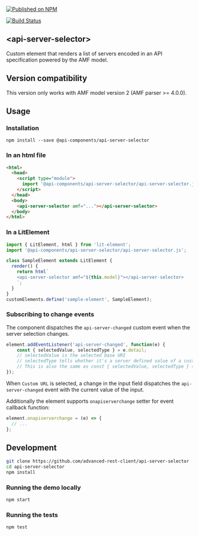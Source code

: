 [![Published on NPM](https://img.shields.io/npm/v/@api-components/api-server-selector.svg)](https://www.npmjs.com/package/@api-components/api-server-selector)

[![Build Status](https://travis-ci.com/advanced-rest-client/api-server-selector.svg?branch=stage)](https://travis-ci.com/advanced-rest-client/api-server-selector)


## &lt;api-server-selector&gt;

Custom element that renders a list of servers encoded in an API specification powered by the AMF model.

## Version compatibility

This version only works with AMF model version 2 (AMF parser >= 4.0.0).

## Usage

### Installation
```
npm install --save @api-components/api-server-selector
```

### In an html file

```html
<html>
  <head>
    <script type="module">
      import '@api-components/api-server-selector/api-server-selector.js';
    </script>
  </head>
  <body>
    <api-server-selector amf="..."></api-server-selector>
  </body>
</html>
```

### In a LitElement

```js
import { LitElement, html } from 'lit-element';
import '@api-components/api-server-selector/api-server-selector.js';

class SampleElement extends LitElement {
  render() {
    return html`
    <api-server-selector amf="${this.model}"></api-server-selector>
    `;
  }
}
customElements.define('sample-element', SampleElement);
```

### Subscribing to change events

The component dispatches the `api-server-changed` custom event when the server selection changes.

```js
element.addEventListener('api-server-changed', function(e) {
    const { selectedValue, selectedType } = e.detail;
    // selectedValue is the selected base URI
    // selectedType tells whether it's a server defined value of a custom property
    // This is also the same as const { selectedValue, selectedType } = e.target;
});
```

When `Custom URL` is selected, a change in the input field dispatches the `api-server-changed` event with the current value of the input.

Additionally the element supports `onapiserverchange` setter for event callback function:

```javascript
element.onapiserverchange = (e) => {
  // ...
};
```

## Development

```sh
git clone https://github.com/advanced-rest-client/api-server-selector
cd api-server-selector
npm install
```

### Running the demo locally

```sh
npm start
```

### Running the tests
```sh
npm test
```
